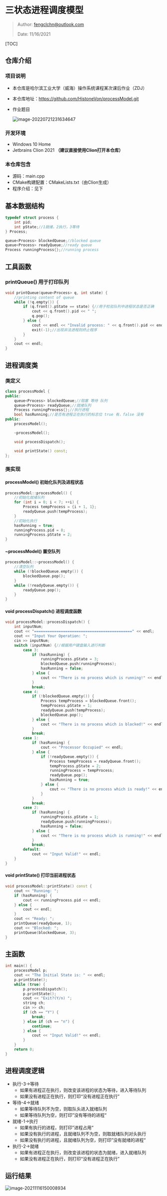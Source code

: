 # 三状态进程调度模型

> Author: fengclchn@outlook.com
>
> Date: 11/16/2021

[TOC]

## 仓库介绍

### 项目说明

- 本仓库是哈尔滨工业大学（威海）操作系统课程某次课后作业（ZDJ）

- 本仓库地址：https://github.com/HistoneVon/processModel.git

- 作业题目

  ![image-20220721231634647](https://histone-obs.obs.cn-southwest-2.myhuaweicloud.com/noteImg/image-20220721231634647.png)

### 开发环境

* Windows 10 Home
* Jetbrains Clion 2021 **（建议直接使用Clion打开本仓库）**

### 本仓库包含

* 源码：main.cpp
* CMake构建配置：CMakeLists.txt（由Clion生成）
* 程序介绍：见下

## 基本数据结构

```c++
typedef struct process {
    int pid;
    int pState;//1就绪，2执行，3等待
} Process;
```

```c++
queue<Process> blockedQueue;//blocked queue
queue<Process> readyQueue;//ready queue
Process runningProcess{};//running process
```

## 工具函数

### printQueue() 用于打印队列

```c++
void printQueue(queue<Process> q, int state) {
    //printing content of queue
    while (!q.empty()) {
        if (q.front().pState == state) {//用于检验队列中进程状态是否正确
            cout << q.front().pid << " ";
            q.pop();
        } else {
            cout << endl << "Invalid process: " << q.front().pid << endl;
            exit(-1);//出现非法进程则终止程序
        }
    }
    cout << endl;
}
```

## 进程调度类

### 类定义

```c++
class processModel {
public:
    queue<Process> blockedQueue;//阻塞 等待 队列
    queue<Process> readyQueue;//就绪队列
    Process runningProcess{};//执行进程
    bool hasRunning;//是否有进程正在执行的标志位 true 有，false 没有
public:
    processModel();

    ~processModel();

    void processDispatch();

    void printState() const;
};
```

### 类实现

#### processModel() 初始化队列及进程状态

```c++
processModel::processModel() {
    //初始化就绪队列
    for (int i = 0; i < 7; ++i) {
        Process tempProcess = {i + 1, 1};
        readyQueue.push(tempProcess);
    }
    //初始化执行
    hasRunning = true;
    runningProcess.pid = 8;
    runningProcess.pState = 2;
}
```

#### ~processModel() 置空队列

```c++
processModel::~processModel() {
    //清空队列
    while (!blockedQueue.empty()) {
        blockedQueue.pop();
    }
    while (!readyQueue.empty()) {
        readyQueue.pop();
    }
}
```

#### void processDispatch() 进程调度函数

```c++
void processModel::processDispatch() {
    int inputNum;
    cout << "============================================" << endl;
    cout << "Input Your Operation: ";
    cin >> inputNum;
    switch (inputNum) {//根据用户键盘输入进行判断
        case 3:
            if (hasRunning) {
                runningProcess.pState = 3;
                blockedQueue.push(runningProcess);
                hasRunning = false;
            } else {
                cout << "There is no process which is running!" << endl;
            }
            break;
        case 4:
            if (!blockedQueue.empty()) {
                Process tempProcess = blockedQueue.front();
                tempProcess.pState = 1;
                readyQueue.push(tempProcess);
                blockedQueue.pop();
            } else {
                cout << "There is no process which is blocked!" << endl;
            }
            break;
        case 1:
            if (hasRunning) {
                cout << "Processor Occupied" << endl;
            } else {
                if (!readyQueue.empty()) {
                    Process tempProcess = readyQueue.front();
                    tempProcess.pState = 2;
                    runningProcess = tempProcess;
                    readyQueue.pop();
                    hasRunning = true;
                } else {
                    cout << "There is no process which is ready!" << endl;
                }
            }
            break;
        case 2:
            if (hasRunning) {
                runningProcess.pState = 1;
                readyQueue.push(runningProcess);
                hasRunning = false;
            } else {
                cout << "There is no process which is running!" << endl;
            }
            break;
        default:
            cout << "Input Valid!" << endl;
    }
}
```

#### void printState() 打印当前进程状态

```c++
void processModel::printState() const {
    cout << "Running: ";
    if (hasRunning) {
        cout << runningProcess.pid << endl;
    } else {
        cout << endl;
    }
    cout << "Ready: ";
    printQueue(readyQueue, 1);
    cout << "Blocked: ";
    printQueue(blockedQueue, 3);
}
```

## 主函数

```c++
int main() {
    processModel p;
    cout << "The Initial State is: " << endl;
    p.printState();
    while (true) {
        p.processDispatch();
        p.printState();
        cout << "Exit?(Y/n) ";
        string ch;
        cin >> ch;
        if (ch == "Y") {
            break;
        } else if (ch == "n") {
            continue;
        } else {
            cout << "Input Valid!" << endl;
        }
    }
    return 0;
}
```

## 进程调度逻辑

* 执行-3->等待
  * 如果有进程正在执行，则改变该进程的状态为等待，进入等待队列
  * 如果没有进程正在执行，则打印“没有进程正在执行”
* 等待-4->就绪
  * 如果等待队列不为空，则取队头进入就绪队列
  * 如果等待队列为空，则打印”没有等待的进程“
* 就绪-1->执行
  * 如果有执行的进程，则打印”进程占用“
  * 如果没有执行的进程，且就绪队列不为空，则取就绪队列对头执行
  * 如果没有执行的进程，且就绪队列为空，则打印”没有就绪的进程“
* 执行-2->就绪
  * 如果有进程正在执行，则改变该进程的状态为就绪，进入就绪队列
  * 如果没有进程正在执行，则打印“没有进程正在执行”

## 运行结果

![image-20211116150008934](https://histone-obs.obs.cn-southwest-2.myhuaweicloud.com/noteImg/image-20211116150008934.png)